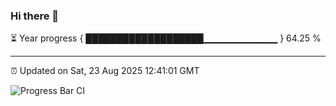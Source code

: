### Hi there 👋

⏳ Year progress { ███████████████████▁▁▁▁▁▁▁▁▁▁▁ } 64.25 %

---

⏰ Updated on Sat, 23 Aug 2025 12:41:01 GMT

![Progress Bar CI](https://github.com/liununu/liununu/workflows/Progress%20Bar%20CI/badge.svg)
